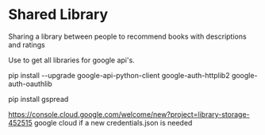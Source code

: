 # Shared Library
 Sharing a library between people to recommend books with descriptions and ratings


Use to get all libraries for google api's.

pip install --upgrade google-api-python-client google-auth-httplib2 google-auth-oauthlib

pip install gspread


https://console.cloud.google.com/welcome/new?project=library-storage-452515
google cloud if a new credentials.json is needed
